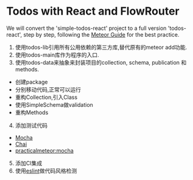 # Todos with React and FlowRouter

We will convert the 'simple-todos-react' project to a full version 'todos-react', step by step, following the [Meteor Guide](http://guide.meteor.com/) for 
the best practice.

1. 使用todos-lib引用所有公用依赖的第三方库,替代原有的meteor add功能.
2. 使用todos-main库作为程序的入口.
3. 使用todos-data来抽象来封装项目的collection, schema, publication 和 methods.
  * 创建package
  * 分别移动代码,正常可以运行
  * 重构Collection,引入Class
  * 使用SimpleSchema做validation
  * 重构Methods
4. 添加测试代码
  * [Mocha](http://mochajs.org/)
  * [Chai](http://chaijs.com/)
  * [practicalmeteor:mocha](https://atmospherejs.com/practicalmeteor/mocha)
5. 添加CI集成
6. 使用[eslint](http://csspod.com/getting-started-with-eslint/)做代码风格检测
